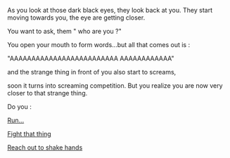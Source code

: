As you look at those dark black eyes, they look back at you.
They start moving towards you, the eye are getting closer.

You want to ask, them " who are you ?"

You open your mouth to form words...but all that comes out is :

"AAAAAAAAAAAAAAAAAAAAAAAAA AAAAAAAAAAAA"

and the strange thing in front of you also start to screams,

soon it turns into screaming competition. But you realize
 you are now very closer to that strange thing.
 
 Do you : 
 
 [Run...](../run-in/run-into-room.md)
 
 [Fight that thing](fight/fight.md)
 
 [Reach out to shake hands](../shake-hands/shake-hands.md)

